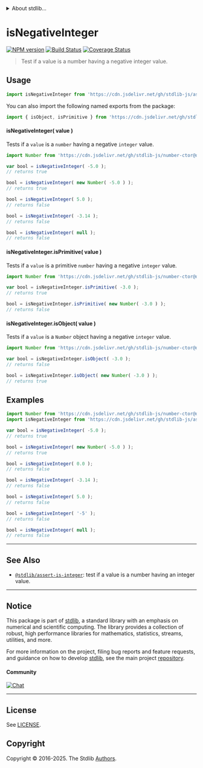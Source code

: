 <!--

@license Apache-2.0

Copyright (c) 2018 The Stdlib Authors.

Licensed under the Apache License, Version 2.0 (the "License");
you may not use this file except in compliance with the License.
You may obtain a copy of the License at

   http://www.apache.org/licenses/LICENSE-2.0

Unless required by applicable law or agreed to in writing, software
distributed under the License is distributed on an "AS IS" BASIS,
WITHOUT WARRANTIES OR CONDITIONS OF ANY KIND, either express or implied.
See the License for the specific language governing permissions and
limitations under the License.

-->


<details>
  <summary>
    About stdlib...
  </summary>
  <p>We believe in a future in which the web is a preferred environment for numerical computation. To help realize this future, we've built stdlib. stdlib is a standard library, with an emphasis on numerical and scientific computation, written in JavaScript (and C) for execution in browsers and in Node.js.</p>
  <p>The library is fully decomposable, being architected in such a way that you can swap out and mix and match APIs and functionality to cater to your exact preferences and use cases.</p>
  <p>When you use stdlib, you can be absolutely certain that you are using the most thorough, rigorous, well-written, studied, documented, tested, measured, and high-quality code out there.</p>
  <p>To join us in bringing numerical computing to the web, get started by checking us out on <a href="https://github.com/stdlib-js/stdlib">GitHub</a>, and please consider <a href="https://opencollective.com/stdlib">financially supporting stdlib</a>. We greatly appreciate your continued support!</p>
</details>

# isNegativeInteger

[![NPM version][npm-image]][npm-url] [![Build Status][test-image]][test-url] [![Coverage Status][coverage-image]][coverage-url] <!-- [![dependencies][dependencies-image]][dependencies-url] -->

> Test if a value is a number having a negative integer value.



<section class="usage">

## Usage

```javascript
import isNegativeInteger from 'https://cdn.jsdelivr.net/gh/stdlib-js/assert-is-negative-integer@deno/mod.js';
```

You can also import the following named exports from the package:

```javascript
import { isObject, isPrimitive } from 'https://cdn.jsdelivr.net/gh/stdlib-js/assert-is-negative-integer@deno/mod.js';
```

#### isNegativeInteger( value )

Tests if a `value` is a `number` having a negative `integer` value.

<!-- eslint-disable no-new-wrappers -->

```javascript
import Number from 'https://cdn.jsdelivr.net/gh/stdlib-js/number-ctor@deno/mod.js';

var bool = isNegativeInteger( -5.0 );
// returns true

bool = isNegativeInteger( new Number( -5.0 ) );
// returns true

bool = isNegativeInteger( 5.0 );
// returns false

bool = isNegativeInteger( -3.14 );
// returns false

bool = isNegativeInteger( null );
// returns false
```

#### isNegativeInteger.isPrimitive( value )

Tests if a `value` is a primitive `number` having a negative `integer` value.

<!-- eslint-disable no-new-wrappers -->

```javascript
import Number from 'https://cdn.jsdelivr.net/gh/stdlib-js/number-ctor@deno/mod.js';

var bool = isNegativeInteger.isPrimitive( -3.0 );
// returns true

bool = isNegativeInteger.isPrimitive( new Number( -3.0 ) );
// returns false
```

#### isNegativeInteger.isObject( value )

Tests if a `value` is a `Number` object having a negative `integer` value.

<!-- eslint-disable no-new-wrappers -->

```javascript
import Number from 'https://cdn.jsdelivr.net/gh/stdlib-js/number-ctor@deno/mod.js';

var bool = isNegativeInteger.isObject( -3.0 );
// returns false

bool = isNegativeInteger.isObject( new Number( -3.0 ) );
// returns true
```

</section>

<!-- /.usage -->

<section class="examples">

## Examples

<!-- eslint-disable no-new-wrappers -->

<!-- eslint no-undef: "error" -->

```javascript
import Number from 'https://cdn.jsdelivr.net/gh/stdlib-js/number-ctor@deno/mod.js';
import isNegativeInteger from 'https://cdn.jsdelivr.net/gh/stdlib-js/assert-is-negative-integer@deno/mod.js';

var bool = isNegativeInteger( -5.0 );
// returns true

bool = isNegativeInteger( new Number( -5.0 ) );
// returns true

bool = isNegativeInteger( 0.0 );
// returns false

bool = isNegativeInteger( -3.14 );
// returns false

bool = isNegativeInteger( 5.0 );
// returns false

bool = isNegativeInteger( '-5' );
// returns false

bool = isNegativeInteger( null );
// returns false
```

</section>

<!-- /.examples -->

<!-- Section for related `stdlib` packages. Do not manually edit this section, as it is automatically populated. -->

<section class="related">

* * *

## See Also

-   <span class="package-name">[`@stdlib/assert-is-integer`][@stdlib/assert/is-integer]</span><span class="delimiter">: </span><span class="description">test if a value is a number having an integer value.</span>

</section>

<!-- /.related -->

<!-- Section for all links. Make sure to keep an empty line after the `section` element and another before the `/section` close. -->


<section class="main-repo" >

* * *

## Notice

This package is part of [stdlib][stdlib], a standard library with an emphasis on numerical and scientific computing. The library provides a collection of robust, high performance libraries for mathematics, statistics, streams, utilities, and more.

For more information on the project, filing bug reports and feature requests, and guidance on how to develop [stdlib][stdlib], see the main project [repository][stdlib].

#### Community

[![Chat][chat-image]][chat-url]

---

## License

See [LICENSE][stdlib-license].


## Copyright

Copyright &copy; 2016-2025. The Stdlib [Authors][stdlib-authors].

</section>

<!-- /.stdlib -->

<!-- Section for all links. Make sure to keep an empty line after the `section` element and another before the `/section` close. -->

<section class="links">

[npm-image]: http://img.shields.io/npm/v/@stdlib/assert-is-negative-integer.svg
[npm-url]: https://npmjs.org/package/@stdlib/assert-is-negative-integer

[test-image]: https://github.com/stdlib-js/assert-is-negative-integer/actions/workflows/test.yml/badge.svg?branch=main
[test-url]: https://github.com/stdlib-js/assert-is-negative-integer/actions/workflows/test.yml?query=branch:main

[coverage-image]: https://img.shields.io/codecov/c/github/stdlib-js/assert-is-negative-integer/main.svg
[coverage-url]: https://codecov.io/github/stdlib-js/assert-is-negative-integer?branch=main

<!--

[dependencies-image]: https://img.shields.io/david/stdlib-js/assert-is-negative-integer.svg
[dependencies-url]: https://david-dm.org/stdlib-js/assert-is-negative-integer/main

-->

[chat-image]: https://img.shields.io/gitter/room/stdlib-js/stdlib.svg
[chat-url]: https://app.gitter.im/#/room/#stdlib-js_stdlib:gitter.im

[stdlib]: https://github.com/stdlib-js/stdlib

[stdlib-authors]: https://github.com/stdlib-js/stdlib/graphs/contributors

[umd]: https://github.com/umdjs/umd
[es-module]: https://developer.mozilla.org/en-US/docs/Web/JavaScript/Guide/Modules

[deno-url]: https://github.com/stdlib-js/assert-is-negative-integer/tree/deno
[deno-readme]: https://github.com/stdlib-js/assert-is-negative-integer/blob/deno/README.md
[umd-url]: https://github.com/stdlib-js/assert-is-negative-integer/tree/umd
[umd-readme]: https://github.com/stdlib-js/assert-is-negative-integer/blob/umd/README.md
[esm-url]: https://github.com/stdlib-js/assert-is-negative-integer/tree/esm
[esm-readme]: https://github.com/stdlib-js/assert-is-negative-integer/blob/esm/README.md
[branches-url]: https://github.com/stdlib-js/assert-is-negative-integer/blob/main/branches.md

[stdlib-license]: https://raw.githubusercontent.com/stdlib-js/assert-is-negative-integer/main/LICENSE

<!-- <related-links> -->

[@stdlib/assert/is-integer]: https://github.com/stdlib-js/assert-is-integer/tree/deno

<!-- </related-links> -->

</section>

<!-- /.links -->
